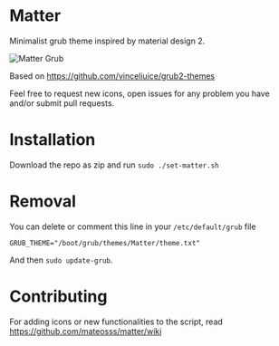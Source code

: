 # Matter

Minimalist grub theme inspired by material design 2.

![Matter Grub](demo.png)

Based on https://github.com/vinceliuice/grub2-themes

Feel free to request new icons, open issues for any problem you have
and/or submit pull requests.

# Installation

Download the repo as zip and run `sudo ./set-matter.sh`

# Removal

You can delete or comment this line in your `/etc/default/grub` file
```
GRUB_THEME="/boot/grub/themes/Matter/theme.txt"
```
And then `sudo update-grub`.

# Contributing

For adding icons or new functionalities to the script, read
https://github.com/mateosss/matter/wiki